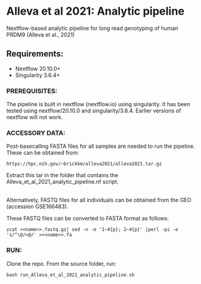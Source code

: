 # Alleva et al 2021: Analytic pipeline
Nextflow-based analytic pipeline for long read genotyping of human PRDM9 (Alleva et al., 2021)

## Requirements:
* Nextflow 20.10.0+
* Singularity 3.6.4+

### PREREQUISITES: 
The pipeline is built in nextflow (nextflow.io) using singularity. It has been tested using nextflow/20.10.0 and singularity/3.6.4. Earlier versions of nextflow will not work.

### ACCESSORY DATA: 
Post-basecalling FASTA files for all samples are needed to run the pipeline. These can be obtained from:

`https://hpc.nih.gov/~brickkm/alleva2021/alleva2021.tar.gz` 

Extract this tar in the folder that contains the Alleva_et_al_2021_analytic_pipeline.nf script.

<br>Alternatively, FASTQ files for all individuals can be obtained from the GEO (accession GSE166483). 

These FASTQ files can be converted to FASTA format as follows:

`zcat <<name>>.fastq.gz| sed -n -e '1~4{p}; 2~4{p}' |perl -pi -e 's/^\@/>@/' ><<name>>.fa`



### RUN: 
Clone the repo. From the source folder, run:

`bash run_Alleva_et_al_2021_analytic_pipeline.sh`
